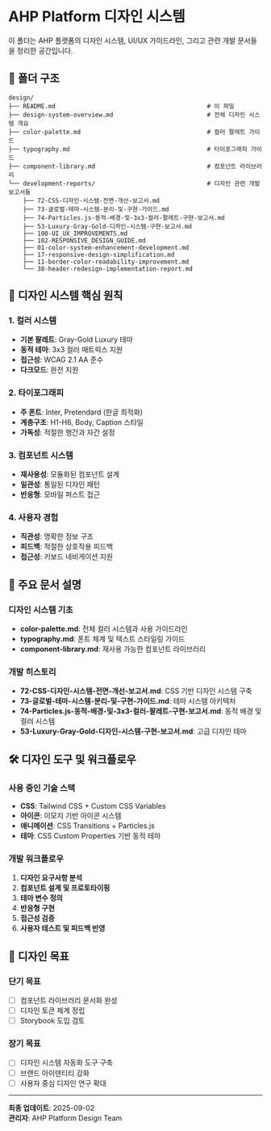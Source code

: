 # AHP Platform 디자인 시스템

이 폴더는 AHP 플랫폼의 디자인 시스템, UI/UX 가이드라인, 그리고 관련 개발 문서들을 정리한 공간입니다.

## 📁 폴더 구조

```
design/
├── README.md                                          # 이 파일
├── design-system-overview.md                          # 전체 디자인 시스템 개요
├── color-palette.md                                   # 컬러 팔레트 가이드
├── typography.md                                      # 타이포그래피 가이드
├── component-library.md                               # 컴포넌트 라이브러리
└── development-reports/                               # 디자인 관련 개발 보고서들
    ├── 72-CSS-디자인-시스템-전면-개선-보고서.md
    ├── 73-글로벌-테마-시스템-분리-및-구현-가이드.md
    ├── 74-Particles.js-동적-배경-및-3x3-컬러-팔레트-구현-보고서.md
    ├── 53-Luxury-Gray-Gold-디자인-시스템-구현-보고서.md
    ├── 100-UI_UX_IMPROVEMENTS.md
    ├── 102-RESPONSIVE_DESIGN_GUIDE.md
    ├── 01-color-system-enhancement-development.md
    ├── 17-responsive-design-simplification.md
    ├── 11-border-color-readability-improvement.md
    └── 38-header-redesign-implementation-report.md
```

## 🎨 디자인 시스템 핵심 원칙

### 1. **컬러 시스템**
- **기본 팔레트**: Gray-Gold Luxury 테마
- **동적 테마**: 3x3 컬러 매트릭스 지원
- **접근성**: WCAG 2.1 AA 준수
- **다크모드**: 완전 지원

### 2. **타이포그래피**
- **주 폰트**: Inter, Pretendard (한글 최적화)
- **계층구조**: H1-H6, Body, Caption 스타일
- **가독성**: 적절한 행간과 자간 설정

### 3. **컴포넌트 시스템**
- **재사용성**: 모듈화된 컴포넌트 설계
- **일관성**: 통일된 디자인 패턴
- **반응형**: 모바일 퍼스트 접근

### 4. **사용자 경험**
- **직관성**: 명확한 정보 구조
- **피드백**: 적절한 상호작용 피드백
- **접근성**: 키보드 네비게이션 지원

## 📖 주요 문서 설명

### 디자인 시스템 기초
- **color-palette.md**: 전체 컬러 시스템과 사용 가이드라인
- **typography.md**: 폰트 체계 및 텍스트 스타일링 가이드
- **component-library.md**: 재사용 가능한 컴포넌트 라이브러리

### 개발 히스토리
- **72-CSS-디자인-시스템-전면-개선-보고서.md**: CSS 기반 디자인 시스템 구축
- **73-글로벌-테마-시스템-분리-및-구현-가이드.md**: 테마 시스템 아키텍처
- **74-Particles.js-동적-배경-및-3x3-컬러-팔레트-구현-보고서.md**: 동적 배경 및 컬러 시스템
- **53-Luxury-Gray-Gold-디자인-시스템-구현-보고서.md**: 고급 디자인 테마

## 🛠️ 디자인 도구 및 워크플로우

### 사용 중인 기술 스택
- **CSS**: Tailwind CSS + Custom CSS Variables
- **아이콘**: 이모지 기반 아이콘 시스템
- **애니메이션**: CSS Transitions + Particles.js
- **테마**: CSS Custom Properties 기반 동적 테마

### 개발 워크플로우
1. **디자인 요구사항 분석**
2. **컴포넌트 설계 및 프로토타이핑**
3. **테마 변수 정의**
4. **반응형 구현**
5. **접근성 검증**
6. **사용자 테스트 및 피드백 반영**

## 🎯 디자인 목표

### 단기 목표
- [ ] 컴포넌트 라이브러리 문서화 완성
- [ ] 디자인 토큰 체계 정립
- [ ] Storybook 도입 검토

### 장기 목표
- [ ] 디자인 시스템 자동화 도구 구축
- [ ] 브랜드 아이덴티티 강화
- [ ] 사용자 중심 디자인 연구 확대

---

**최종 업데이트**: 2025-09-02  
**관리자**: AHP Platform Design Team